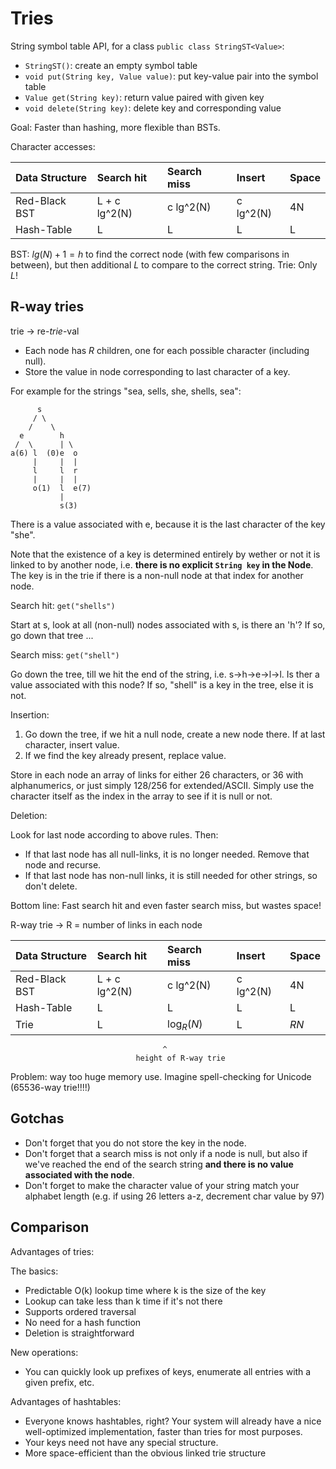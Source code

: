 # Tries

String symbol table API, for a class `public class StringST<Value>`:

* `StringST()`: create an empty symbol table
* `void put(String key, Value value)`: put key-value pair into the symbol table
* `Value get(String key)`: return value paired with given key
* `void delete(String key)`: delete key and corresponding value

Goal: Faster than hashing, more flexible than BSTs.

Character accesses:

| Data Structure | Search hit     | Search miss    | Insert    | Space |
| :------------- | :------------- | :------------- | :-------- | :---- |
| Red-Black BST  | L + c lg^2(N)  |    c lg^2(N)   | c lg^2(N) | 4N    |
| Hash-Table     | L              | L              | L         | L     |

BST: $lg(N) + 1 = h$ to find the correct node (with few comparisons in between), but then additional $L$ to compare to the correct string.
Trie: Only $L$!

## R-way tries

trie -> re-*trie*-val

* Each node has $R$ children, one for each possible character (including null).
* Store the value in node corresponding to last character of a key.

For example for the strings "sea, sells, she, shells, sea":

```
      s
     / \
    /    \
  e        h
 /  \      | \
a(6) l  (0)e  o
     |     |  |
	 l     l  r
	 |     |  |
	 o(1)  l  e(7)
	       |
		   s(3)
```

There is a value associated with e, because it is the last character of the key "she".

Note that the existence of a key is determined entirely by wether or not it is linked to by another node, i.e. __there is no explicit `String key` in the Node__. The key is in the trie if there is a non-null node at that index for another node.

Search hit: `get("shells")`

Start at s, look at all (non-null) nodes associated with s, is there an 'h'? If so, go down that tree ...

Search miss: `get("shell")`

Go down the tree, till we hit the end of the string, i.e. s->h->e->l->l. Is ther a value associated with this node? If so, "shell" is a key in the tree, else it is not.

Insertion:

1. Go down the tree, if we hit a null node, create a new node there. If at last character, insert value.
2. If we find the key already present, replace value.

Store in each node an array of links for either 26 characters, or 36 with alphanumerics, or just simply 128/256 for extended/ASCII. Simply use the character itself as the index in the array to see if it is null or not.

Deletion:

Look for last node according to above rules. Then:

* If that last node has all null-links, it is no longer needed. Remove that node and recurse.
* If that last node has non-null links, it is still needed for other strings, so don't delete.

Bottom line: Fast search hit and even faster search miss, but wastes space!

R-way trie -> R = number of links in each node

| Data Structure | Search hit     | Search miss    | Insert    | Space |
| :------------- | :------------- | :------------- | :-------- | :---- |
| Red-Black BST  | L + c lg^2(N)  |    c lg^2(N)   | c lg^2(N) | 4N    |
| Hash-Table     | L              | L              | L         | L     |
| Trie           | L              | $\log_R(N)$    | L         |  $RN$ |
                                      ^
								height of R-way trie

Problem: way too huge memory use. Imagine spell-checking for Unicode (65536-way trie!!!!)

## Gotchas

* Don't forget that you do not store the key in the node.
* Don't forget that a search miss is not only if a node is null, but also if we've reached the end of the search string __and there is no value associated with the node__.
* Don't forget to make the character value of your string match your alphabet length (e.g. if using 26 letters a-z, decrement char value by 97)


## Comparison

Advantages of tries:

The basics:

* Predictable O(k) lookup time where k is the size of the key
* Lookup can take less than k time if it's not there
* Supports ordered traversal
* No need for a hash function
* Deletion is straightforward

New operations:

* You can quickly look up prefixes of keys, enumerate all entries with a given prefix, etc.

Advantages of hashtables:

* Everyone knows hashtables, right? Your system will already have a nice well-optimized implementation, faster than tries for most purposes.
* Your keys need not have any special structure.
* More space-efficient than the obvious linked trie structure
